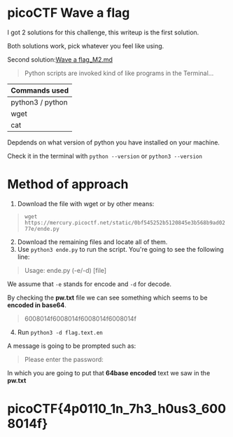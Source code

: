 # picoCTF Wave a flag

I got 2 solutions for this challenge, this writeup is the first solution.

Both solutions work, pick whatever you feel like using.

Second solution:[Wave a flag_M2.md](https://github.com/ASCII404/CTF-Writeups/blob/main/General_Skills/Wave%20a%20flag_M2.md)
> Python scripts are invoked kind of like programs in the Terminal...

| Commands used  | 
| ------------- | 
| python3 / python | 
| wget | 
| cat | 

Depdends on what version of python you have installed on your machine.

Check it in the terminal with `python --version` or `python3 --version`
# Method of approach

1. Download the file with wget or by other means:
>  `wget https://mercury.picoctf.net/static/0bf545252b5120845e3b568b9ad0277e/ende.py`
2. Download the remaining files and locate all of them.
3. Use `python3 ende.py` to run the script.
You're going to see the following line:
> Usage: ende.py (-e/-d) [file]

We assume that `-e` stands for encode and `-d` for decode.

By checking the **pw.txt** file we can see something which seems to be **encoded in base64**.
> 6008014f6008014f6008014f6008014f

4. Run `python3 -d flag.text.en`


A message is going to be prompted such as: 
>Please enter the password:

In which you are going to put that **64base encoded** text we saw in the **pw.txt**
# picoCTF{4p0110_1n_7h3_h0us3_6008014f}


